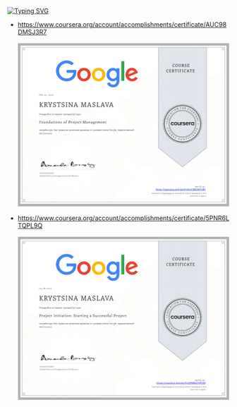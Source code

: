[![Typing SVG](https://readme-typing-svg.herokuapp.com?color=%FFFFFF&lines=PROJECT+MANAGEMENT)](https://git.io/typing-svg)
- https://www.coursera.org/account/accomplishments/certificate/AUC98DMSJ3R7
\
\
![Certificate1](https://github.com/KristinaPM/project-management/blob/main/Coursera%20AUC98DMSJ3R7-1.png)
* https://www.coursera.org/account/accomplishments/certificate/5PNR6LTQPL9Q
\
\
![Certificate2](https://github.com/KristinaPM/project-management/blob/main/Coursera%205PNR6LTQPL9Q-1.png)

